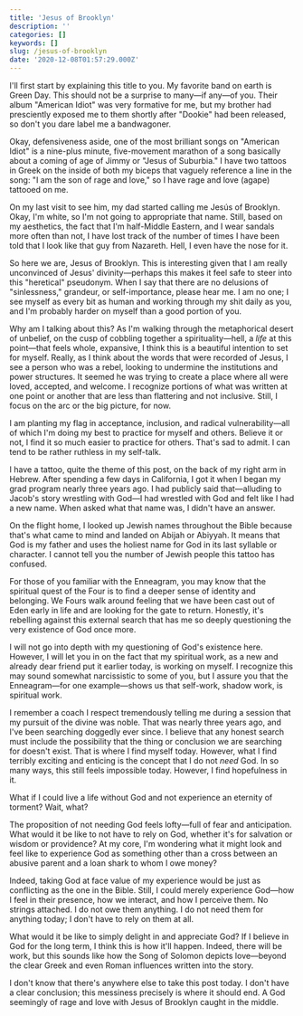 ```yaml
---
title: 'Jesus of Brooklyn'
description: ''
categories: []
keywords: []
slug: /jesus-of-brooklyn
date: '2020-12-08T01:57:29.000Z'
---
```


I'll first start by explaining this title to you. My favorite band on earth is Green Day. This should not be a surprise to many—if any—of you. Their album "American Idiot" was very formative for me, but my brother had presciently exposed me to them shortly after "Dookie" had been released, so don't you dare label me a bandwagoner.

Okay, defensiveness aside, one of the most brilliant songs on "American Idiot" is a nine-plus minute, five-movement marathon of a song basically about a coming of age of Jimmy or "Jesus of Suburbia." I have two tattoos in Greek on the inside of both my biceps that vaguely reference a line in the song: "I am the son of rage and love," so I have rage and love (agape) tattooed on me.

On my last visit to see him, my dad started calling me Jesús of Brooklyn. Okay, I'm white, so I'm not going to appropriate that name. Still, based on my aesthetics, the fact that I'm half-Middle Eastern, and I wear sandals more often than not, I have lost track of the number of times I have been told that I look like that guy from Nazareth. Hell, I even have the nose for it.

So here we are, Jesus of Brooklyn. This is interesting given that I am really unconvinced of Jesus' divinity—perhaps this makes it feel safe to steer into this "heretical" pseudonym. When I say that there are no delusions of "sinlessness," grandeur, or self-importance, please hear me. I am no one; I see myself as every bit as human and working through my shit daily as you, and I'm probably harder on myself than a good portion of you.

Why am I talking about this? As I'm walking through the metaphorical desert of unbelief, on the cusp of cobbling together a spirituality—hell, a *life* at this point—that feels whole, expansive, I think this is a beautiful intention to set for myself. Really, as I think about the words that were recorded of Jesus, I see a person who was a rebel, looking to undermine the institutions and power structures. It seemed he was trying to create a place where all were loved, accepted, and welcome. I recognize portions of what was written at one point or another that are less than flattering and not inclusive. Still, I focus on the arc or the big picture, for now.

I am planting my flag in acceptance, inclusion, and radical vulnerability—all of which I'm doing my best to practice for myself and others. Believe it or not, I find it so much easier to practice for others. That's sad to admit. I can tend to be rather ruthless in my self-talk.

I have a tattoo, quite the theme of this post, on the back of my right arm in Hebrew. After spending a few days in California, I got it when I began my grad program nearly three years ago. I had publicly said that—alluding to Jacob's story wrestling with God—I had wrestled with God and felt like I had a new name. When asked what that name was, I didn't have an answer.

On the flight home, I looked up Jewish names throughout the Bible because that's what came to mind and landed on Abijah or Abiyyah. It means that God is my father and uses the holiest name for God in its last syllable or character. I cannot tell you the number of Jewish people this tattoo has confused.

For those of you familiar with the Enneagram, you may know that the spiritual quest of the Four is to find a deeper sense of identity and belonging. We Fours walk around feeling that we have been cast out of Eden early in life and are looking for the gate to return. Honestly, it's rebelling against this external search that has me so deeply questioning the very existence of God once more.

I will not go into depth with my questioning of God's existence here. However, I will let you in on the fact that my spiritual work, as a new and already dear friend put it earlier today, is working on myself. I recognize this may sound somewhat narcissistic to some of you, but I assure you that the Enneagram—for one example—shows us that self-work, shadow work, is spiritual work.

I remember a coach I respect tremendously telling me during a session that my pursuit of the divine was noble. That was nearly three years ago, and I've been searching doggedly ever since. I believe that any honest search must include the possibility that the thing or conclusion we are searching for doesn't exist. That is where I find myself today. However, what I find terribly exciting and enticing is the concept that I do not *need* God. In so many ways, this still feels impossible today. However, I find hopefulness in it.

What if I could live a life without God and not experience an eternity of torment? Wait, what?

The proposition of not needing God feels lofty—full of fear and anticipation. What would it be like to not have to rely on God, whether it's for salvation or wisdom or providence? At my core, I'm wondering what it might look and feel like to experience God as something other than a cross between an abusive parent and a loan shark to whom I owe money?

Indeed, taking God at face value of my experience would be just as conflicting as the one in the Bible. Still, I could merely experience God—how I feel in their presence, how we interact, and how I perceive them. No strings attached. I do not owe them anything. I do not need them for anything today; I don't have to rely on them at all.

What would it be like to simply delight in and appreciate God? If I believe in God for the long term, I think this is how it'll happen. Indeed, there will be work, but this sounds like how the Song of Solomon depicts love—beyond the clear Greek and even Roman influences written into the story.

I don't know that there's anywhere else to take this post today. I don't have a clear conclusion; this messiness precisely is where it should end. A God seemingly of rage and love with Jesus of Brooklyn caught in the middle.
